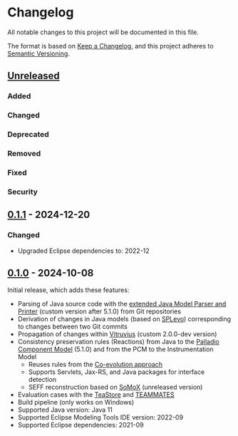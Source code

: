 # Changelog

All notable changes to this project will be documented in this file.

The format is based on [Keep a Changelog](https://keepachangelog.com/en/1.1.0/), and this project adheres to [Semantic Versioning](https://semver.org/spec/v2.0.0.html).

## [Unreleased]

### Added

### Changed

### Deprecated

### Removed

### Fixed

### Security

## [0.1.1] - 2024-12-20

### Changed

- Upgraded Eclipse dependencies to: 2022-12

## [0.1.0] - 2024-10-08

Initial release, which adds these features:

- Parsing of Java source code with the [extended Java Model Parser and Printer](https://github.com/MDSD-Tools/TheExtendedJavaModelParserAndPrinter) (custom version after 5.1.0) from Git repositories
- Derivation of changes in Java models (based on [SPLevo](https://github.com/kopl/SPLevo)) corresponding to changes between two Git commits
- Propagation of changes within [Vitruvius](https://github.com/vitruv-tools/) (custom 2.0.0-dev version)
- Consistency preservation rules (Reactions) from Java to the [Palladio Component Model](https://github.com/palladioSimulator/) (5.1.0) and from the PCM to the Instrumentation Model
    - Reuses rules from the [Co-evolution approach](https://publikationen.bibliothek.kit.edu/1000081447)
    - Supports Servlets, Jax-RS, and Java packages for interface detection
	- SEFF reconstruction based on [SoMoX](https://github.com/MDSD-Tools/SourceCodeModelExtractor-JaMoPP) (unreleased version)
- Evaluation cases with the [TeaStore](https://github.com/DescartesResearch/TeaStore) and [TEAMMATES](https://github.com/TEAMMATES/teammates)
- Build pipeline (only works on Windows)
- Supported Java version: Java 11
- Supported Eclipse Modeling Tools IDE version: 2022-09
- Supported Eclipse dependencies: 2021-09

[Unreleased]: https://github.com/CIPM-tools/CIPM/compare/releases/0.1.1...HEAD
[0.1.1]: https://github.com/CIPM-tools/CIPM/releases/tag/v0.1.1
[0.1.0]: https://github.com/CIPM-tools/CIPM/releases/tag/v0.1.0
